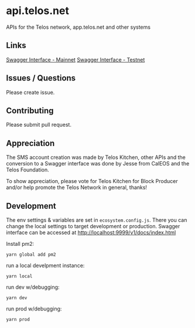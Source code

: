 # api.telos.net

APIs for the Telos network, app.telos.net and other systems

## Links

[Swagger Interface - Mainnet](http://api.telos.net/v1/docs/index.html)
[Swagger Interface - Testnet](http://api-dev.telos.net/v1/docs/index.html)

## Issues / Questions

Please create issue.

## Contributing

Please submit pull request.

## Appreciation

The SMS account creation was made by Telos Kitchen, other APIs and the conversion to a Swagger interface was done by Jesse from CalEOS and the Telos Foundation.

To show appreciation, please vote for Telos Kitchen for Block Producer and/or help promote the Telos Network in general, thanks!

## Development

The env settings & variables are set in `ecosystem.config.js`. There you can change the local settings to target development or production.
Swagger interface can be accessed at [http://localhost:9999/v1/docs/index.html](http://localhost:9999/v1/docs/index.html)

Install pm2:

`yarn global add pm2`

run a local develpment instance:

`yarn local`

run dev w/debugging:

`yarn dev`

run prod w/debugging:

`yarn prod`
